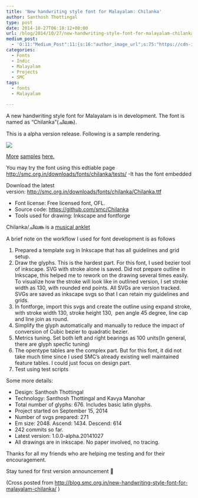 ```yaml
---
title: 'New handwriting style font for Malayalam: Chilanka'
author: Santhosh Thottingal
type: post
date: 2014-10-27T06:18:12+00:00
url: /blog/2014/10/27/new-handwriting-style-font-for-malayalam-chilanka/
medium_post:
  - 'O:11:"Medium_Post":11:{s:16:"author_image_url";s:75:"https://cdn-images-1.medium.com/fit/c/200/200/1*As1EIgy-TLEcibTNPBApCQ.jpeg";s:10:"author_url";s:31:"https://medium.com/@sthottingal";s:11:"byline_name";N;s:12:"byline_email";N;s:10:"cross_link";s:2:"no";s:2:"id";s:12:"cc55b14daf34";s:21:"follower_notification";s:3:"yes";s:7:"license";s:11:"cc-40-by-sa";s:14:"publication_id";s:2:"-1";s:6:"status";s:6:"public";s:3:"url";s:94:"https://medium.com/@sthottingal/new-handwriting-style-font-for-malayalam-chilanka-cc55b14daf34";}'
categories:
  - Fonts
  - Indic
  - Malayalam
  - Projects
  - SMC
tags:
  - fonts
  - Malayalam

---
```

A new handwriting style font for Malayalam is in development. The font is named as &#8220;Chilanka&#8221;(ചിലങ്ക).

This is a alpha version release. Following is a sample rendering.

![][1]

<a title="More" href="http://smc.org.in/downloads/fonts/chilanka/samples/sample1.png" target="_blank">More</a> <a title="More" href="http://smc.org.in/downloads/fonts/chilanka/samples/sample2.png" target="_blank">samples</a> <a title="More" href="http://smc.org.in/downloads/fonts/chilanka/samples/sample4.png" target="_blank">here.</a>

You may try the font using this edtiable page <a href="http://smc.org.in/downloads/fonts/chilanka/tests/" target="_blank">http://smc.org.in/downloads/fonts/chilanka/tests/</a> -It has the font embedded

Download the latest version: <a title="Download" href="http://smc.org.in/downloads/fonts/chilanka/Chilanka.ttf" target="_blank">http://smc.org.in/downloads/fonts/chilanka/Chilanka.ttf</a>

  * Font license: Free licensed font, OFL.
  * Source code: <a href="https://github.com/smc/Chilanka" target="_blank">https://github.com/smc/Chilanka</a>
  * Tools used for drawing: Inkscape and fontforge

Chilanka/ചിലങ്ക is a <a href=" https://en.wikipedia.org/wiki/Ghungroo" target="_blank">musical anklet</a>

A brief note on the workflow I used for font development is as follows

  1. Prepared a template svg in Inkscape that has all guidelines and grid setup.
  2. Draw the glyphs. This is the hardest part. For this font, I used bezier tool of inkscape. SVG with stroke alone is saved. Did not prepare outline in Inkscape, this helped me to rework on the drawing several times easily. To visualize how the stroke will look like in outlined version, I set stroke width as 130, with rounded end points. All SVGs are version tracked. SVGs are saved as inkscape svgs so that I can retain my guidelines and grids.
  3. In fontforge, import this svgs and create the outline using expand stroke, with stroke width 130, stroke height 130,  pen angle 45 degree, line cap and line join as round.
  4. Simplify the glyph automatically and manually to reduce the impact of conversion of Cubic bezier to quadratic bezier.
  5. Metrics tuning. Set both left and right bearings as 100 units(In general, there are glyph specfic tuning)
  6. The opentype tables are the complex part. But for this font, it did not take much time since I used SMC&#8217;s already existing well maintained feature tables. I could just focus on design part.
  7. Test using test scripts

Some more details:

  * Design: Santhosh Thottingal
  * Technology: Santhosh Thottingal and Kavya Manohar
  * Total number of glyphs: 676. Includes basic latin glyphs.
  * Project started on September 15, 2014
  * Number of svgs prepared: 271
  * Em size: 2048. Ascend: 1434. Descend: 614
  * 242 commits so far.
  * Latest version: 1.0.0-alpha.20141027
  * All drawings are in inkscape. No paper involved, no tracing.

Thanks for all my friends who are helping me testing and for their encouragement.

Stay tuned for first version announcement 🙂

(Cross posted from <http://blog.smc.org.in/new-handwriting-style-font-for-malayalam-chilanka/> )

 [1]: http://smc.org.in/downloads/fonts/chilanka/samples/sample3.png